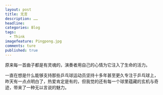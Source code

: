 ```yaml
---
layout: post  
title: 无言   
description: ……      
headline: 
categories: Blog  
tags: 
  - Think   
imagefeature: Pingpong.jpg  
comments: ture  
published: true  
---
```



原来每一首曲子都是有灵魂的，演奏者用自己的心情为它注入了生命的活力。

一直在想是什么能够支持那些乒乓球运动员坚持十多年甚至更久专注于乒乓球上，昨天有一点点明白了，热爱肯定是有的，但我觉的还有每一个球里蕴藏的玄机与奇迹，带来了一种无以言说的魅力。